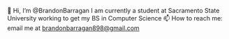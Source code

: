 👋 Hi, I’m @BrandonBarragan
I am currently a student at Sacramento State University working to get my BS in Computer Science
📫 How to reach me: email me at brandonbarragan898@gmail.com


